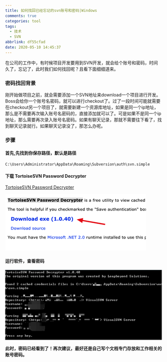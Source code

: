 ```yaml
---
title: 如何找回已经忘记的svn账号和密码|Windows
comments: true
categories: tool
tags:
  - 技术
  - SVN
abbrlink: df55cfad
date: 2020-05-10 14:45:37
---
```


在公司的工作中，有时候项目开发要用到SVN开发，就会给个账号和密码，时间久了，忘记了，此时我们如何找回呢？且看下面细细道来。
<!--more-->

### 密码找回背景

刚开始做项目之前，就会需要添加一个SVN地址来download一个项目进行开发。Boss会给你一个账号名密码，就可以进行checkout了。过了一段时间可能就需要在checkout另一个项目了，就需要新建一个资源库地址，如果是同一个ip地址，那么是不需要再次输入账号名密码的，直接添加就可以了。可是如果不是同一个ip地址，那么需要再次录入账号名密码。如果有聊天记录，那就不需要往下看了，找到聊天记录就行。如果聊天记录没了，那怎么办呢。

### 步骤

####  首先,先找到你保存路径，默认是路径

```
C:\Users\Administrator\AppData\Roaming\Subversion\auth\svn.simple
```

#### 下载 TortoiseSVN Password Decrypter

[TortoiseSVN Password Decrypter](http://www.leapbeyond.com/ric/TSvnPD/)

![image-20200510145016720](如何找回已经忘记的svn账号和密码-Windows/image-20200510145016720.png)

#### 运行软件，查看密码

![image-20200510145358981](如何找回已经忘记的svn账号和密码-Windows/image-20200510145358981.png)

**此时，密码已经看到了！再次建议，最好还是自己写个文档专门存放和工作相关的账号密码。**

